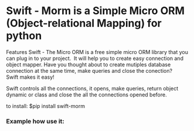 # Swift - Morm is a Simple Micro ORM (Object-relational Mapping) for python

Features
Swift - The Micro ORM is a free simple micro ORM library that you can plug in to your project. 
It will help you to create easy connection and object mapper.
Have you thought about to create mutiples database connection at the same time, make queries and close the conection? Swift makes it easy!

Swift controls all the connections, it opens, make queries, return object dynamic or class and close the all the connections opened before.

to install: $pip install swift-morm 


### Example how use it:
